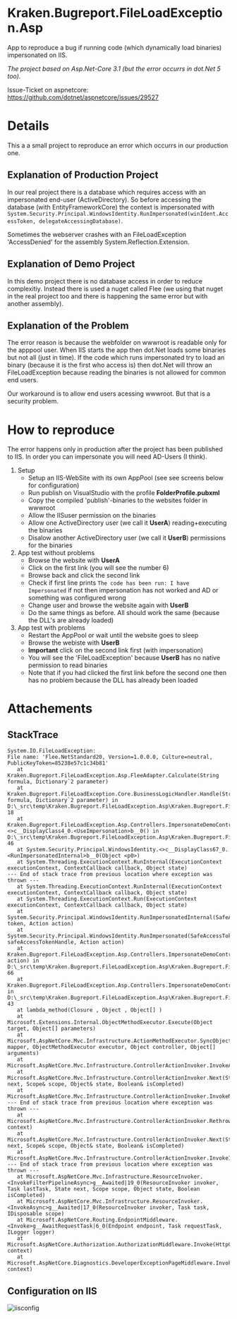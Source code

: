 # Kraken.Bugreport.FileLoadException.Asp
App to reproduce a bug if running code (which dynamically load binaries) impersonated on IIS.

_The project based on Asp.Net-Core 3.1 (but the error occurrs in dot.Net 5 too)._

Issue-Ticket on aspnetcore: https://github.com/dotnet/aspnetcore/issues/29527

# Details
This a a small project to reproduce an error which occurrs in our production one. 

## Explanation of Production Project

In our real project there is a database which requires access with an impersonated end-user (ActiveDirectory).
So before accessing the database (with EntityFrameworkCore) the context is impersonated with 
```System.Security.Principal.WindowsIdentity.RunImpersonated(winIdent.AccessToken, delegateAccessingDatabase)```.

Sometimes the webserver crashes with an FileLoadException 'AccessDenied' for the assembly System.Reflection.Extension.

## Explanation of Demo Project

In this demo project there is no database access in order to reduce complexitiy. 
Instead there is used a nuget called Flee (we using that nuget in the real project too and there is happening the same error but with another assembly).

## Explanation of the Problem

The error reason is because the webfolder on wwwroot is readable only for the apppool user. When IIS starts the app then dot.Net loads some binaries but not all (just in time). 
If the code which runs impersonated try to load an binary (because it is the first who access is) then dot.Net will throw an FileLoadException because reading the binaries is not allowed for common end users.

Our workaround is to allow end users acessing wwwroot. But that is a security problem.

# How to reproduce

The error happens only in production after the project has been published to IIS. In order you can impersonate you will need AD-Users (I think).


1. Setup
   - Setup an IIS-WebSite with its own AppPool (see see screens below for configuration)
   - Run publish on VisualStudio with the profile **FolderProfile.pubxml**
   - Copy the compiled 'publish'-binaries to the websites folder in wwwroot
   - Allow the IISuser permission on the binaries
   - Allow one ActiveDirectory user (we call it **UserA**) reading+executing the binaries
   - Disalow another ActiveDirectory user (we call it **UserB**) permissions for the binaries
2. App test without problems
   - Browse the website with **UserA**
   - Click on the first link (you will see the number 6)
   - Browse back and click the second link
   - Check if first line prints ```The code has been run: I have Impersonated``` if not then impersonation has not worked and AD or something was configured wrong
   - Change user and browse the website again with **UserB**
   - Do the same things as before. All should work the same (because the DLL's are already loaded)
3. App test with problems
   - Restart the AppPool or wait until the website goes to sleep
   - Browse the webiste with **UserB**
   - **Important** click on the second link first (with impersonation)
   - You will see the 'FileLoadException' because **UserB** has no native permission to read binaries
   - Note that if you had clicked the first link before the second one then has no problem because the DLL has already been loaded

# Attachements

## StackTrace


```
System.IO.FileLoadException: 
File name: 'Flee.NetStandard20, Version=1.0.0.0, Culture=neutral, PublicKeyToken=85238e57c1c34b81'
   at Kraken.Bugreport.FileLoadException.Asp.FleeAdapter.Calculate(String formula, Dictionary`2 parameter)
   at Kraken.Bugreport.FileLoadException.Core.BusinessLogicHandler.Handle(String formula, Dictionary`2 parameter) in D:\_src\temp\Kraken.Bugreport.FileLoadException.Asp\Kraken.Bugreport.FileLoadException.Core\BusinessLogicHandler.cs:line 18
   at Kraken.Bugreport.FileLoadException.Asp.Controllers.ImpersonateDemoController.<>c__DisplayClass4_0.<UseImpersonation>b__0() in D:\_src\temp\Kraken.Bugreport.FileLoadException.Asp\Kraken.Bugreport.FileLoadException.Asp\Controllers\ImpersonateDemoController.cs:line 46
   at System.Security.Principal.WindowsIdentity.<>c__DisplayClass67_0.<RunImpersonatedInternal>b__0(Object <p0>)
   at System.Threading.ExecutionContext.RunInternal(ExecutionContext executionContext, ContextCallback callback, Object state)
--- End of stack trace from previous location where exception was thrown ---
   at System.Threading.ExecutionContext.RunInternal(ExecutionContext executionContext, ContextCallback callback, Object state)
   at System.Threading.ExecutionContext.Run(ExecutionContext executionContext, ContextCallback callback, Object state)
   at System.Security.Principal.WindowsIdentity.RunImpersonatedInternal(SafeAccessTokenHandle token, Action action)
   at System.Security.Principal.WindowsIdentity.RunImpersonated(SafeAccessTokenHandle safeAccessTokenHandle, Action action)
   at Kraken.Bugreport.FileLoadException.Asp.Controllers.ImpersonateDemoController.RunImpersonatedIfRequired(Action action) in D:\_src\temp\Kraken.Bugreport.FileLoadException.Asp\Kraken.Bugreport.FileLoadException.Asp\Controllers\ImpersonateDemoController.cs:line 66
   at Kraken.Bugreport.FileLoadException.Asp.Controllers.ImpersonateDemoController.UseImpersonation() in D:\_src\temp\Kraken.Bugreport.FileLoadException.Asp\Kraken.Bugreport.FileLoadException.Asp\Controllers\ImpersonateDemoController.cs:line 43
   at lambda_method(Closure , Object , Object[] )
   at Microsoft.Extensions.Internal.ObjectMethodExecutor.Execute(Object target, Object[] parameters)
   at Microsoft.AspNetCore.Mvc.Infrastructure.ActionMethodExecutor.SyncObjectResultExecutor.Execute(IActionResultTypeMapper mapper, ObjectMethodExecutor executor, Object controller, Object[] arguments)
   at Microsoft.AspNetCore.Mvc.Infrastructure.ControllerActionInvoker.InvokeActionMethodAsync()
   at Microsoft.AspNetCore.Mvc.Infrastructure.ControllerActionInvoker.Next(State& next, Scope& scope, Object& state, Boolean& isCompleted)
   at Microsoft.AspNetCore.Mvc.Infrastructure.ControllerActionInvoker.InvokeNextActionFilterAsync()
--- End of stack trace from previous location where exception was thrown ---
   at Microsoft.AspNetCore.Mvc.Infrastructure.ControllerActionInvoker.Rethrow(ActionExecutedContextSealed context)
   at Microsoft.AspNetCore.Mvc.Infrastructure.ControllerActionInvoker.Next(State& next, Scope& scope, Object& state, Boolean& isCompleted)
   at Microsoft.AspNetCore.Mvc.Infrastructure.ControllerActionInvoker.InvokeInnerFilterAsync()
--- End of stack trace from previous location where exception was thrown ---
   at Microsoft.AspNetCore.Mvc.Infrastructure.ResourceInvoker.<InvokeFilterPipelineAsync>g__Awaited|19_0(ResourceInvoker invoker, Task lastTask, State next, Scope scope, Object state, Boolean isCompleted)
   at Microsoft.AspNetCore.Mvc.Infrastructure.ResourceInvoker.<InvokeAsync>g__Awaited|17_0(ResourceInvoker invoker, Task task, IDisposable scope)
   at Microsoft.AspNetCore.Routing.EndpointMiddleware.<Invoke>g__AwaitRequestTask|6_0(Endpoint endpoint, Task requestTask, ILogger logger)
   at Microsoft.AspNetCore.Authorization.AuthorizationMiddleware.Invoke(HttpContext context)
   at Microsoft.AspNetCore.Diagnostics.DeveloperExceptionPageMiddleware.Invoke(HttpContext context)
```

## Configuration on IIS

![iisconfig](https://github.com/Der-Kraken/Kraken.Bugreport.FileLoadException.Asp/blob/master/blob/apppoolconfig.png?raw=true)

